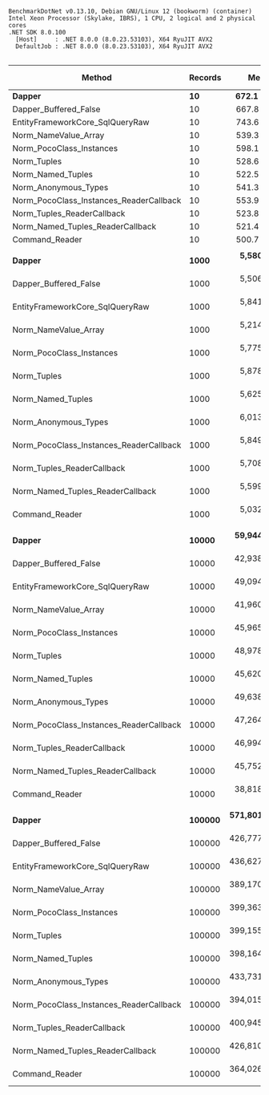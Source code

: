 ```

BenchmarkDotNet v0.13.10, Debian GNU/Linux 12 (bookworm) (container)
Intel Xeon Processor (Skylake, IBRS), 1 CPU, 2 logical and 2 physical cores
.NET SDK 8.0.100
  [Host]     : .NET 8.0.0 (8.0.23.53103), X64 RyuJIT AVX2
  DefaultJob : .NET 8.0.0 (8.0.23.53103), X64 RyuJIT AVX2


```
| Method                                  | Records | Mean         | Error        | StdDev       | Ratio | RatioSD | Gen0       | Gen1      | Gen2      | Allocated   | Alloc Ratio |
|---------------------------------------- |-------- |-------------:|-------------:|-------------:|------:|--------:|-----------:|----------:|----------:|------------:|------------:|
| **Dapper**                                  | **10**      |     **672.1 μs** |     **17.02 μs** |     **49.39 μs** |  **1.00** |    **0.00** |     **0.9766** |         **-** |         **-** |     **8.26 KB** |        **1.00** |
| Dapper_Buffered_False                   | 10      |     667.8 μs |     16.84 μs |     49.12 μs |  1.00 |    0.11 |          - |         - |         - |     7.91 KB |        0.96 |
| EntityFrameworkCore_SqlQueryRaw         | 10      |     743.6 μs |     19.51 μs |     56.91 μs |  1.11 |    0.12 |     1.9531 |         - |         - |    16.27 KB |        1.97 |
| Norm_NameValue_Array                    | 10      |     539.3 μs |     14.10 μs |     41.56 μs |  0.81 |    0.08 |     0.9766 |         - |         - |     8.29 KB |        1.00 |
| Norm_PocoClass_Instances                | 10      |     598.1 μs |     14.30 μs |     41.49 μs |  0.89 |    0.09 |          - |         - |         - |     9.58 KB |        1.16 |
| Norm_Tuples                             | 10      |     528.6 μs |     13.52 μs |     39.23 μs |  0.79 |    0.08 |          - |         - |         - |      2.9 KB |        0.35 |
| Norm_Named_Tuples                       | 10      |     522.5 μs |     11.12 μs |     32.08 μs |  0.78 |    0.07 |     0.9766 |         - |         - |     9.15 KB |        1.11 |
| Norm_Anonymous_Types                    | 10      |     541.3 μs |     11.72 μs |     34.00 μs |  0.81 |    0.08 |     0.9766 |         - |         - |     9.78 KB |        1.18 |
| Norm_PocoClass_Instances_ReaderCallback | 10      |     553.9 μs |     13.11 μs |     38.02 μs |  0.83 |    0.08 |     0.9766 |         - |         - |     10.3 KB |        1.25 |
| Norm_Tuples_ReaderCallback              | 10      |     523.8 μs |     12.94 μs |     37.75 μs |  0.78 |    0.08 |          - |         - |         - |     3.13 KB |        0.38 |
| Norm_Named_Tuples_ReaderCallback        | 10      |     521.4 μs |     11.96 μs |     35.07 μs |  0.78 |    0.08 |     0.9766 |         - |         - |     9.15 KB |        1.11 |
| Command_Reader                          | 10      |     500.7 μs |     12.71 μs |     37.08 μs |  0.75 |    0.07 |          - |         - |         - |     3.56 KB |        0.43 |
|                                         |         |              |              |              |       |         |            |           |           |             |             |
| **Dapper**                                  | **1000**    |   **5,580.5 μs** |    **115.89 μs** |    **339.88 μs** |  **1.00** |    **0.00** |    **85.9375** |   **23.4375** |         **-** |   **740.94 KB** |        **1.00** |
| Dapper_Buffered_False                   | 1000    |   5,506.1 μs |    127.70 μs |    372.50 μs |  0.99 |    0.09 |    85.9375 |         - |         - |   724.68 KB |        0.98 |
| EntityFrameworkCore_SqlQueryRaw         | 1000    |   5,841.9 μs |    141.69 μs |    413.32 μs |  1.05 |    0.10 |    46.8750 |         - |         - |   493.14 KB |        0.67 |
| Norm_NameValue_Array                    | 1000    |   5,214.8 μs |    124.28 μs |    366.46 μs |  0.94 |    0.08 |    78.1250 |         - |         - |   686.57 KB |        0.93 |
| Norm_PocoClass_Instances                | 1000    |   5,775.5 μs |    131.82 μs |    386.60 μs |  1.04 |    0.10 |    70.3125 |         - |         - |    594.8 KB |        0.80 |
| Norm_Tuples                             | 1000    |   5,878.7 μs |    142.85 μs |    418.97 μs |  1.06 |    0.11 |    23.4375 |         - |         - |   209.12 KB |        0.28 |
| Norm_Named_Tuples                       | 1000    |   5,625.0 μs |    132.60 μs |    388.90 μs |  1.01 |    0.10 |    85.9375 |         - |         - |   764.64 KB |        1.03 |
| Norm_Anonymous_Types                    | 1000    |   6,013.6 μs |    133.93 μs |    394.89 μs |  1.08 |    0.09 |    78.1250 |         - |         - |   695.46 KB |        0.94 |
| Norm_PocoClass_Instances_ReaderCallback | 1000    |   5,849.5 μs |    133.14 μs |    390.47 μs |  1.05 |    0.11 |    78.1250 |         - |         - |   672.85 KB |        0.91 |
| Norm_Tuples_ReaderCallback              | 1000    |   5,708.0 μs |    137.51 μs |    401.12 μs |  1.03 |    0.10 |    23.4375 |         - |         - |   232.44 KB |        0.31 |
| Norm_Named_Tuples_ReaderCallback        | 1000    |   5,599.4 μs |    118.81 μs |    350.31 μs |  1.01 |    0.09 |    85.9375 |         - |         - |    764.6 KB |        1.03 |
| Command_Reader                          | 1000    |   5,032.7 μs |    100.59 μs |    273.65 μs |  0.91 |    0.08 |    31.2500 |         - |         - |   295.36 KB |        0.40 |
|                                         |         |              |              |              |       |         |            |           |           |             |             |
| **Dapper**                                  | **10000**   |  **59,944.7 μs** |  **1,281.00 μs** |  **3,736.74 μs** |  **1.00** |    **0.00** |   **888.8889** |  **555.5556** |  **222.2222** |  **7521.22 KB** |        **1.00** |
| Dapper_Buffered_False                   | 10000   |  42,938.3 μs |    883.74 μs |  2,549.81 μs |  0.72 |    0.06 |   833.3333 |         - |         - |  7266.14 KB |        0.97 |
| EntityFrameworkCore_SqlQueryRaw         | 10000   |  49,094.9 μs |  1,115.51 μs |  3,271.59 μs |  0.82 |    0.07 |   500.0000 |         - |         - |  4853.69 KB |        0.65 |
| Norm_NameValue_Array                    | 10000   |  41,960.5 μs |  1,012.02 μs |  2,936.05 μs |  0.70 |    0.07 |   833.3333 |         - |         - |  6875.38 KB |        0.91 |
| Norm_PocoClass_Instances                | 10000   |  45,965.6 μs |  1,067.73 μs |  3,131.47 μs |  0.77 |    0.08 |   727.2727 |         - |         - |  5940.27 KB |        0.79 |
| Norm_Tuples                             | 10000   |  48,978.2 μs |  1,077.76 μs |  3,109.59 μs |  0.82 |    0.07 |   181.8182 |         - |         - |  2108.35 KB |        0.28 |
| Norm_Named_Tuples                       | 10000   |  45,620.3 μs |    906.59 μs |  2,419.88 μs |  0.76 |    0.06 |   916.6667 |         - |         - |  7656.68 KB |        1.02 |
| Norm_Anonymous_Types                    | 10000   |  49,638.8 μs |  1,163.05 μs |  3,411.03 μs |  0.83 |    0.08 |   800.0000 |         - |         - |  6954.97 KB |        0.92 |
| Norm_PocoClass_Instances_ReaderCallback | 10000   |  47,264.8 μs |  1,530.80 μs |  4,489.57 μs |  0.79 |    0.09 |   750.0000 |         - |         - |  6721.48 KB |        0.89 |
| Norm_Tuples_ReaderCallback              | 10000   |  46,994.9 μs |    975.69 μs |  2,799.45 μs |  0.79 |    0.07 |   222.2222 |         - |         - |  2343.95 KB |        0.31 |
| Norm_Named_Tuples_ReaderCallback        | 10000   |  45,752.0 μs |    947.35 μs |  2,763.46 μs |  0.77 |    0.06 |   909.0909 |         - |         - |  7656.95 KB |        1.02 |
| Command_Reader                          | 10000   |  38,818.4 μs |    882.84 μs |  2,589.23 μs |  0.65 |    0.06 |   357.1429 |         - |         - |  2973.42 KB |        0.40 |
|                                         |         |              |              |              |       |         |            |           |           |             |             |
| **Dapper**                                  | **100000**  | **571,801.5 μs** | **10,898.19 μs** | **25,688.32 μs** |  **1.00** |    **0.00** | **10000.0000** | **5000.0000** | **2000.0000** | **75409.98 KB** |        **1.00** |
| Dapper_Buffered_False                   | 100000  | 426,777.0 μs | 11,653.41 μs | 33,622.76 μs |  0.74 |    0.07 |  8000.0000 |         - |         - | 73358.65 KB |        0.97 |
| EntityFrameworkCore_SqlQueryRaw         | 100000  | 436,627.3 μs | 11,860.24 μs | 34,408.70 μs |  0.77 |    0.07 |  6000.0000 |         - |         - | 49150.92 KB |        0.65 |
| Norm_NameValue_Array                    | 100000  | 389,170.4 μs | 11,517.16 μs | 33,596.09 μs |  0.68 |    0.06 |  8000.0000 |         - |         - | 69454.09 KB |        0.92 |
| Norm_PocoClass_Instances                | 100000  | 399,363.9 μs | 11,839.11 μs | 34,535.23 μs |  0.70 |    0.07 |  7000.0000 |         - |         - | 60081.19 KB |        0.80 |
| Norm_Tuples                             | 100000  | 399,155.3 μs |  9,306.42 μs | 26,551.73 μs |  0.70 |    0.06 |  2000.0000 |         - |         - | 21796.46 KB |        0.29 |
| Norm_Named_Tuples                       | 100000  | 398,164.0 μs | 12,541.76 μs | 36,782.81 μs |  0.71 |    0.07 |  9000.0000 |         - |         - |  77267.6 KB |        1.02 |
| Norm_Anonymous_Types                    | 100000  | 433,731.5 μs | 10,540.86 μs | 30,580.93 μs |  0.76 |    0.06 |  8000.0000 |         - |         - | 70247.99 KB |        0.93 |
| Norm_PocoClass_Instances_ReaderCallback | 100000  | 394,015.2 μs |  9,554.68 μs | 27,871.46 μs |  0.69 |    0.06 |  8000.0000 |         - |         - | 67896.63 KB |        0.90 |
| Norm_Tuples_ReaderCallback              | 100000  | 400,945.2 μs | 10,465.22 μs | 30,361.51 μs |  0.71 |    0.06 |  2000.0000 |         - |         - | 24156.29 KB |        0.32 |
| Norm_Named_Tuples_ReaderCallback        | 100000  | 426,810.4 μs | 10,628.45 μs | 31,003.68 μs |  0.74 |    0.07 |  9000.0000 |         - |         - | 77271.16 KB |        1.02 |
| Command_Reader                          | 100000  | 364,026.0 μs | 10,124.01 μs | 28,884.37 μs |  0.64 |    0.07 |  3000.0000 |         - |         - |  30389.8 KB |        0.40 |

